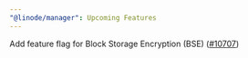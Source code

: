 ```yaml
---
"@linode/manager": Upcoming Features
---
```


Add feature flag for Block Storage Encryption (BSE) ([#10707](https://github.com/linode/manager/pull/10707))
